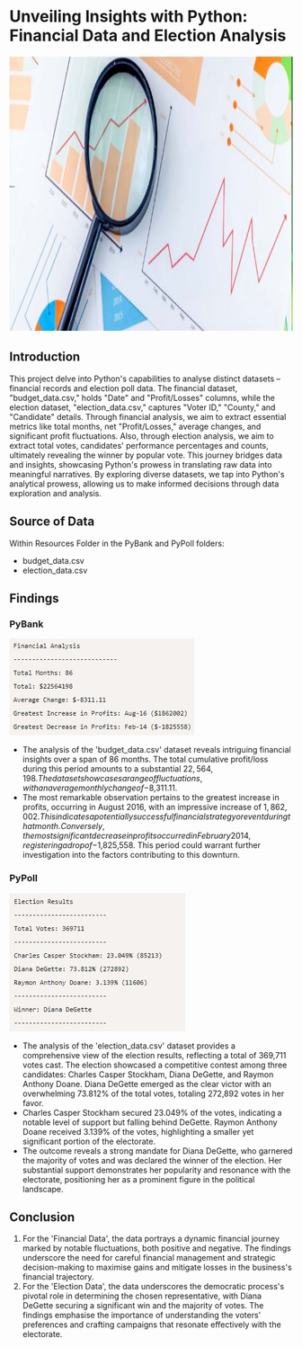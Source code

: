 # Unveiling Insights with Python: Financial Data and Election Analysis
<img src="Images/Capture.JPG" width="1000" height="491">

## Introduction
This project delve into Python's capabilities to analyse distinct datasets – financial records and election poll data. The financial dataset, "budget_data.csv," holds "Date" and "Profit/Losses" columns, while the election dataset, "election_data.csv," captures "Voter ID," "County," and "Candidate" details. Through financial analysis, we aim to extract essential metrics like total months, net "Profit/Losses," average changes, and significant profit fluctuations. Also, through election analysis, we aim to extract total votes, candidates' performance percentages and counts, ultimately revealing the winner by popular vote. This journey bridges data and insights, showcasing Python's prowess in translating raw data into meaningful narratives. By exploring diverse datasets, we tap into Python's analytical prowess, allowing us to make informed decisions through data exploration and analysis.

## Source of Data
Within Resources Folder in the PyBank and PyPoll folders:
* budget_data.csv
* election_data.csv

## Findings

### PyBank

![pybank-analysis](Images/pybank-analysis.JPG)

* The analysis of the 'budget_data.csv' dataset reveals intriguing financial insights over a span of 86 months. The total cumulative profit/loss during this period amounts to a substantial $22,564,198. The dataset showcases a range of fluctuations, with an average monthly change of -$8,311.11.
* The most remarkable observation pertains to the greatest increase in profits, occurring in August 2016, with an impressive increase of $1,862,002. This indicates a potentially successful financial strategy or event during that month. Conversely, the most significant decrease in profits occurred in February 2014, registering a drop of -$1,825,558. This period could warrant further investigation into the factors contributing to this downturn.

### PyPoll

![pypoll-analysis](Images/pypoll-analysis.JPG)

* The analysis of the 'election_data.csv' dataset provides a comprehensive view of the election results, reflecting a total of 369,711 votes cast. The election showcased a competitive contest among three candidates: Charles Casper Stockham, Diana DeGette, and Raymon Anthony Doane. Diana DeGette emerged as the clear victor with an overwhelming 73.812% of the total votes, totaling 272,892 votes in her favor.
* Charles Casper Stockham secured 23.049% of the votes, indicating a notable level of support but falling behind DeGette. Raymon Anthony Doane received 3.139% of the votes, highlighting a smaller yet significant portion of the electorate.
* The outcome reveals a strong mandate for Diana DeGette, who garnered the majority of votes and was declared the winner of the election. Her substantial support demonstrates her popularity and resonance with the electorate, positioning her as a prominent figure in the political landscape.

## Conclusion
1. For the 'Financial Data', the data portrays a dynamic financial journey marked by notable fluctuations, both positive and negative. The findings underscore the need for careful financial management and strategic decision-making to maximise gains and mitigate losses in the business's financial trajectory.
2. For the 'Election Data', the data underscores the democratic process's pivotal role in determining the chosen representative, with Diana DeGette securing a significant win and the majority of votes. The findings emphasise the importance of understanding the voters' preferences and crafting campaigns that resonate effectively with the electorate.
